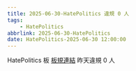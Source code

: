 ```yaml
---
title: 2025-06-30-HatePolitics 違規 0 人
tags:
    - HatePolitics
abbrlink: 2025-06-30-HatePolitics
date: HatePolitics-2025-06-30 12:00:00
---
```

HatePolitics 板 [板規連結](https://www.ptt.cc/bbs/HatePolitics/M.1617115262.A.D60.html)
昨天違規 0 人

